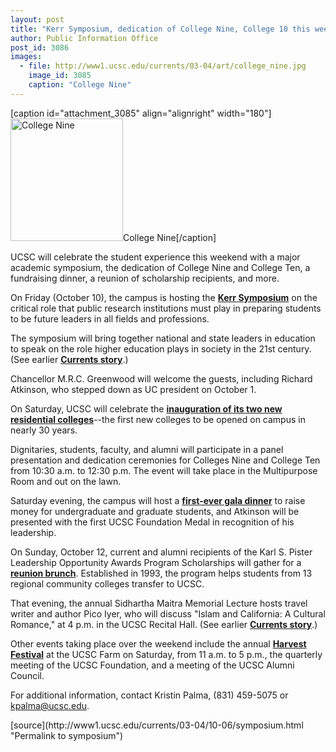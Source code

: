 ```yaml
---
layout: post
title: "Kerr Symposium, dedication of College Nine, College 10 this weekend"
author: Public Information Office
post_id: 3086
images:
  - file: http://www1.ucsc.edu/currents/03-04/art/college_nine.jpg
    image_id: 3085
    caption: "College Nine"
---
```


[caption id="attachment_3085" align="alignright" width="180"]<a href="http://localhost/mysite/wp-content/uploads/2003/10/college_nine.jpg"><img class="size-full wp-image-3085" src="http://localhost/mysite/wp-content/uploads/2003/10/college_nine.jpg" alt="College Nine" width="180" height="196" /></a>College Nine[/caption]
<p>
  UCSC will celebrate the student experience this weekend with a major academic symposium, the dedication of College Nine and College Ten, a fundraising dinner, a reunion of scholarship recipients, and more.
</p>
<p>
  On Friday (October 10), the campus is hosting the <a href="http://kerrsymposium.ucsc.edu/"><b>Kerr Symposium</b></a> on the critical role that public research institutions must play in preparing students to be future leaders in all fields and professions.
</p>
<p>
  The symposium will bring together national and state leaders in education to speak on the role higher education plays in society in the 21st century. (See earlier <b><a href="http://currents.ucsc.edu/03-04/09-22/kerr.html">Currents story</a></b>.)
</p>
<p>
  Chancellor M.R.C. Greenwood will welcome the guests, including Richard Atkinson, who stepped down as UC president on October 1.
</p>
<p>
  On Saturday, UCSC will celebrate the <a href="http://kerrsymposium.ucsc.edu/events.html#dedication"><b>inauguration of its two new residential colleges</b></a>--the first new colleges to be opened on campus in nearly 30 years.
</p>
<p>
  Dignitaries, students, faculty, and alumni will participate in a panel presentation and dedication ceremonies for Colleges Nine and College Ten from 10:30 a.m. to 12:30 p.m. The event will take place in the Multipurpose Room and out on the lawn.
</p>
<p>
  Saturday evening, the campus will host a <a href="http://kerrsymposium.ucsc.edu/events.html#dinner"><b>first-ever gala dinner</b></a> to raise money for undergraduate and graduate students, and Atkinson will be presented with the first UCSC Foundation Medal in recognition of his leadership.
</p>
<p>
  On Sunday, October 12, current and alumni recipients of the Karl S. Pister Leadership Opportunity Awards Program Scholarships will gather for a <a href="http://kerrsymposium.ucsc.edu/events.html#brunch"><b>reunion brunch</b></a>. Established in 1993, the program helps students from 13 regional community colleges transfer to UCSC.
</p>
<p>
  That evening, the annual Sidhartha Maitra Memorial Lecture hosts travel writer and author Pico Iyer, who will discuss "Islam and California: A Cultural Romance," at 4 p.m. in the UCSC Recital Hall. (See earlier <a href="http://currents.ucsc.edu/03-04/09-29/iyer.html"><b>Currents story</b></a>.)
</p>
<p>
  Other events taking place over the weekend include the annual <a href="http://currents.ucsc.edu/03-04/10-06/harvest.html"><b>Harvest Festival</b></a> at the UCSC Farm on Saturday, from 11 a.m. to 5 p.m., the quarterly meeting of the UCSC Foundation, and a meeting of the UCSC Alumni Council.
</p>
<p>
  For additional information, contact Kristin Palma, (831) 459-5075 or <a href="mailto:kpalma@ucsc.edu">kpalma@ucsc.edu</a>.<br>
</p>
[source](http://www1.ucsc.edu/currents/03-04/10-06/symposium.html "Permalink to symposium")

